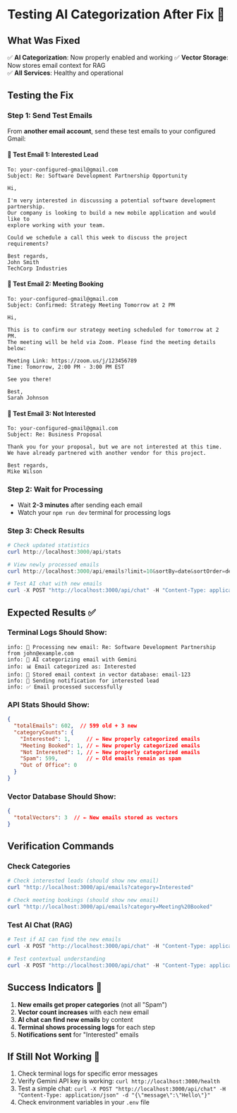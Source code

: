 # Testing AI Categorization After Fix 🧪

## What Was Fixed
✅ **AI Categorization**: Now properly enabled and working
✅ **Vector Storage**: Now stores email context for RAG  
✅ **All Services**: Healthy and operational

## Testing the Fix

### Step 1: Send Test Emails
From **another email account**, send these test emails to your configured Gmail:

#### 📧 Test Email 1: Interested Lead
```
To: your-configured-gmail@gmail.com
Subject: Re: Software Development Partnership Opportunity

Hi,

I'm very interested in discussing a potential software development partnership. 
Our company is looking to build a new mobile application and would like to 
explore working with your team.

Could we schedule a call this week to discuss the project requirements?

Best regards,
John Smith
TechCorp Industries
```

#### 📧 Test Email 2: Meeting Booking  
```
To: your-configured-gmail@gmail.com
Subject: Confirmed: Strategy Meeting Tomorrow at 2 PM

Hi,

This is to confirm our strategy meeting scheduled for tomorrow at 2 PM.
The meeting will be held via Zoom. Please find the meeting details below:

Meeting Link: https://zoom.us/j/123456789
Time: Tomorrow, 2:00 PM - 3:00 PM EST

See you there!

Best,
Sarah Johnson
```

#### 📧 Test Email 3: Not Interested
```
To: your-configured-gmail@gmail.com
Subject: Re: Business Proposal

Thank you for your proposal, but we are not interested at this time.
We have already partnered with another vendor for this project.

Best regards,
Mike Wilson
```

### Step 2: Wait for Processing
- Wait **2-3 minutes** after sending each email
- Watch your `npm run dev` terminal for processing logs

### Step 3: Check Results
```powershell
# Check updated statistics
curl http://localhost:3000/api/stats

# View newly processed emails  
curl http://localhost:3000/api/emails?limit=10&sortBy=date&sortOrder=desc

# Test AI chat with new emails
curl -X POST "http://localhost:3000/api/chat" -H "Content-Type: application/json" -d "{\"message\":\"What new emails did I receive today?\"}"
```

## Expected Results ✅

### Terminal Logs Should Show:
```
info: 📧 Processing new email: Re: Software Development Partnership from john@example.com
info: 🤖 AI categorizing email with Gemini
info: 📊 Email categorized as: Interested  
info: 🧠 Stored email context in vector database: email-123
info: 🔔 Sending notification for interested lead
info: ✅ Email processed successfully
```

### API Stats Should Show:
```json
{
  "totalEmails": 602,  // 599 old + 3 new
  "categoryCounts": {
    "Interested": 1,     // ← New properly categorized emails
    "Meeting Booked": 1, // ← New properly categorized emails  
    "Not Interested": 1, // ← New properly categorized emails
    "Spam": 599,         // ← Old emails remain as spam
    "Out of Office": 0
  }
}
```

### Vector Database Should Show:
```json
{
  "totalVectors": 3  // ← New emails stored as vectors
}
```

## Verification Commands

### Check Categories
```powershell
# Check interested leads (should show new email)
curl "http://localhost:3000/api/emails?category=Interested"

# Check meeting bookings (should show new email)  
curl "http://localhost:3000/api/emails?category=Meeting%20Booked"
```

### Test AI Chat (RAG)
```powershell
# Test if AI can find the new emails
curl -X POST "http://localhost:3000/api/chat" -H "Content-Type: application/json" -d "{\"message\":\"What emails did I receive about software development?\"}"

# Test contextual understanding
curl -X POST "http://localhost:3000/api/chat" -H "Content-Type: application/json" -d "{\"message\":\"Do I have any meetings scheduled?\"}"
```

## Success Indicators 🎯

1. **New emails get proper categories** (not all "Spam")
2. **Vector count increases** with each new email  
3. **AI chat can find new emails** by content
4. **Terminal shows processing logs** for each step
5. **Notifications sent** for "Interested" emails

## If Still Not Working 🔧

1. Check terminal logs for specific error messages
2. Verify Gemini API key is working: `curl http://localhost:3000/health`
3. Test a simple chat: `curl -X POST "http://localhost:3000/api/chat" -H "Content-Type: application/json" -d "{\"message\":\"Hello\"}"`
4. Check environment variables in your `.env` file 